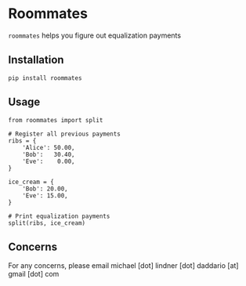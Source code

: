 # Roommates

`roommates` helps you figure out equalization payments

## Installation

```
pip install roommates
```

## Usage

```
from roommates import split

# Register all previous payments
ribs = {
    'Alice': 50.00,
    'Bob':   30.40,
    'Eve':    0.00,
}

ice_cream = {
    'Bob': 20.00,
    'Eve': 15.00,
}

# Print equalization payments
split(ribs, ice_cream)
```

## Concerns

For any concerns, please email michael [dot] lindner [dot] daddario [at] gmail [dot] com
